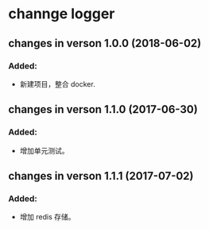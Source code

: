 # channge logger

changes in verson 1.0.0 (2018-06-02)
-------------------------------------
### Added:
* 新建项目，整合 docker.

changes in verson 1.1.0 (2017-06-30)
-------------------------------------
### Added:
* 增加单元测试。

changes in verson 1.1.1 (2017-07-02)
-------------------------------------
### Added:
* 增加 redis 存储。
 